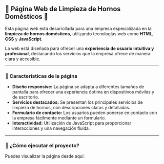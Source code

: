 <h2>🧹 Página Web de Limpieza de Hornos Domésticos 🧹</h2>

<p>Esta página web está desarrollada para una empresa especializada en la <strong>limpieza de hornos domésticos</strong>, utilizando tecnologías web como <strong>HTML</strong>, <strong>CSS</strong> y <strong>JavaScript</strong>.</p>

<p>La web está diseñada para ofrecer una <strong>experiencia de usuario intuitiva y profesional</strong>, destacando los servicios que la empresa ofrece de manera clara y accesible.</p>

<hr>

<h3>🌟 Características de la página</h3>
<ul>
  <li><strong>Diseño responsive:</strong> La página se adapta a diferentes tamaños de pantalla para ofrecer una experiencia óptima en dispositivos móviles y de escritorio.</li>
  <li><strong>Servicios destacados:</strong> Se presentan los principales servicios de limpieza de hornos, con descripciones claras y detalladas.</li>
  <li><strong>Formulario de contacto:</strong> Los usuarios pueden ponerse en contacto con la empresa fácilmente mediante un formulario.</li>
  <li><strong>Interactividad:</strong> Utilización de JavaScript para proporcionar interacciones y una navegación fluida.</li>
</ul>

<hr>

<h3>🚀 ¿Cómo ejecutar el proyecto?</h3>

Puedes visualizar la página desde aquí: 
